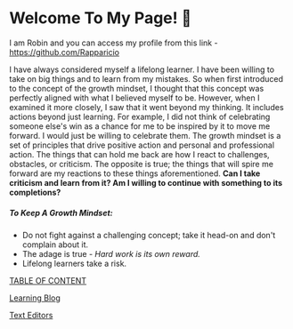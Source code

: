 # Welcome To My Page! 👜
I am Robin and you can access my profile from this link - https://github.com/Rapparicio

I have always considered myself a lifelong learner.  I have been willing to take on big things and to learn from my mistakes.  So when first introduced to the concept of the growth mindset, I thought that this concept was perfectly aligned with what I believed myself to be.  However, when I examined it more closely, I saw that it went beyond my thinking.  It includes actions beyond just learning.  For example, I did not think of celebrating someone else's win as a chance for me to be inspired by it to move me forward.  I would just be willing to celebrate them.  The growth mindset is a set of principles that drive positive action and personal and professional action.  The things that can hold me back are how I react to challenges, obstacles, or criticism.  The opposite is true; the things that will spire me forward are my reactions to these things aforementioned.  **Can I take criticism and learn from it?  Am I willing to continue with something to its completions?** 

##### To Keep A Growth Mindset:
  - Do not fight against a challenging concept; take it head-on and don't complain about it.
  - The adage is true -  *Hard work is its own reward.*
  - Lifelong learners take a risk.
  
 [TABLE OF CONTENT](CONTENT.md) 

[Learning Blog](https://github.com/Rapparicio/Robi.Reading-Note-/blob/main/Learning%20Blog.md)	
	
[Text Editors](https://github.com/Rapparicio/Robi.Reading-Note-/blob/main/Text%20Editors.md)
